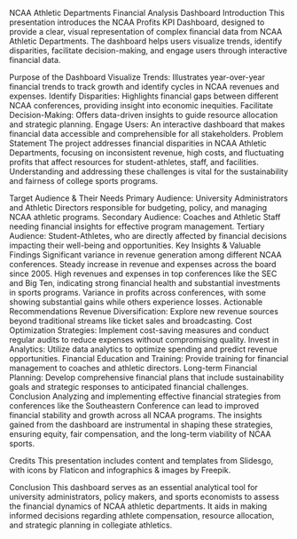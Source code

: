 NCAA Athletic Departments Financial Analysis Dashboard
Introduction
This presentation introduces the NCAA Profits KPI Dashboard, designed to provide a clear, visual representation of complex financial data from NCAA Athletic Departments. The dashboard helps users visualize trends, identify disparities, facilitate decision-making, and engage users through interactive financial data.

Purpose of the Dashboard
Visualize Trends: Illustrates year-over-year financial trends to track growth and identify cycles in NCAA revenues and expenses.
Identify Disparities: Highlights financial gaps between different NCAA conferences, providing insight into economic inequities.
Facilitate Decision-Making: Offers data-driven insights to guide resource allocation and strategic planning.
Engage Users: An interactive dashboard that makes financial data accessible and comprehensible for all stakeholders.
Problem Statement
The project addresses financial disparities in NCAA Athletic Departments, focusing on inconsistent revenue, high costs, and fluctuating profits that affect resources for student-athletes, staff, and facilities. Understanding and addressing these challenges is vital for the sustainability and fairness of college sports programs.

Target Audience & Their Needs
Primary Audience: University Administrators and Athletic Directors responsible for budgeting, policy, and managing NCAA athletic programs.
Secondary Audience: Coaches and Athletic Staff needing financial insights for effective program management.
Tertiary Audience: Student-Athletes, who are directly affected by financial decisions impacting their well-being and opportunities.
Key Insights & Valuable Findings
Significant variance in revenue generation among different NCAA conferences.
Steady increase in revenue and expenses across the board since 2005.
High revenues and expenses in top conferences like the SEC and Big Ten, indicating strong financial health and substantial investments in sports programs.
Variance in profits across conferences, with some showing substantial gains while others experience losses.
Actionable Recommendations
Revenue Diversification: Explore new revenue sources beyond traditional streams like ticket sales and broadcasting.
Cost Optimization Strategies: Implement cost-saving measures and conduct regular audits to reduce expenses without compromising quality.
Invest in Analytics: Utilize data analytics to optimize spending and predict revenue opportunities.
Financial Education and Training: Provide training for financial management to coaches and athletic directors.
Long-term Financial Planning: Develop comprehensive financial plans that include sustainability goals and strategic responses to anticipated financial challenges.
Conclusion
Analyzing and implementing effective financial strategies from conferences like the Southeastern Conference can lead to improved financial stability and growth across all NCAA programs. The insights gained from the dashboard are instrumental in shaping these strategies, ensuring equity, fair compensation, and the long-term viability of NCAA sports.

Credits
This presentation includes content and templates from Slidesgo, with icons by Flaticon and infographics & images by Freepik.

Conclusion
This dashboard serves as an essential analytical tool for university administrators, policy makers, and sports economists to assess the financial dynamics of NCAA athletic departments. It aids in making informed decisions regarding athlete compensation, resource allocation, and strategic planning in collegiate athletics.
